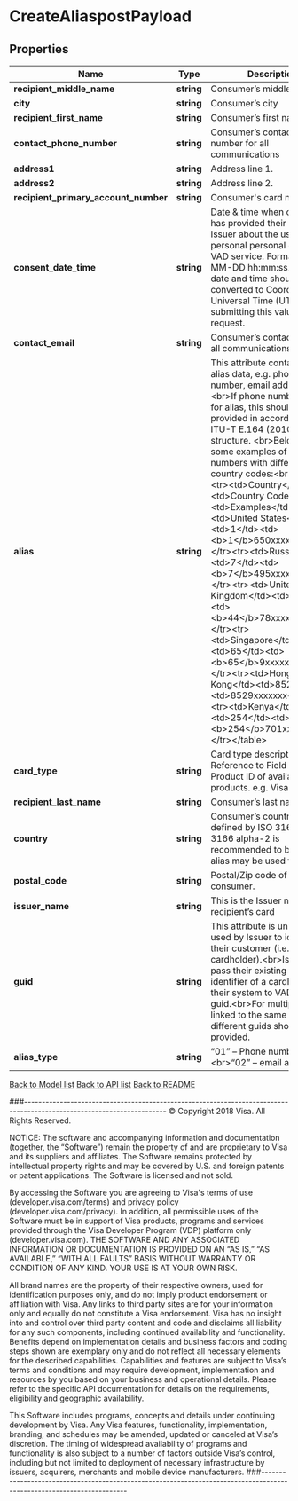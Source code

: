 # CreateAliaspostPayload

## Properties
Name | Type | Description | Notes
------------ | ------------- | ------------- | -------------
**recipient_middle_name** | **string** | Consumer’s middle name. | [optional] 
**city** | **string** | Consumer’s city | [optional] 
**recipient_first_name** | **string** | Consumer’s first name. | 
**contact_phone_number** | **string** | Consumer’s contact phone number for all communications | [optional] 
**address1** | **string** | Address line 1. | [optional] 
**address2** | **string** | Address line 2. | [optional] 
**recipient_primary_account_number** | **string** | Consumer&#39;s card number. | 
**consent_date_time** | **string** | Date &amp; time when consumer has provided their consent to Issuer about the use of their personal personal data for VAD service. Format: YYYY-MM-DD hh:mm:ss.  Local date and time should be converted to Coordinated Universal Time (UTC) before submitting this value in API request. | 
**contact_email** | **string** | Consumer’s contact email for all communications | [optional] 
**alias** | **string** | This attribute contains the alias data, e.g. phone number, email address, etc.&lt;br&gt;If phone number is used for alias, this should be provided in accordance with ITU-T E.164 (2010) number structure. &lt;br&gt;Below are some examples of phone numbers with different country codes:&lt;br&gt;&lt;table&gt;&lt;tr&gt;&lt;td&gt;Country&lt;/td&gt;&lt;td&gt;Country Code&lt;/td&gt;&lt;td&gt;Examples&lt;/td&gt;&lt;tr&gt;&lt;td&gt;United States&lt;/td&gt;&lt;td&gt;1&lt;/td&gt;&lt;td&gt;&lt;b&gt;1&lt;/b&gt;650xxxxxxx&lt;/td&gt;&lt;/tr&gt;&lt;tr&gt;&lt;td&gt;Russia&lt;/td&gt;&lt;td&gt;7&lt;/td&gt;&lt;td&gt;&lt;b&gt;7&lt;/b&gt;495xxxxxxx&lt;/td&gt;&lt;/tr&gt;&lt;tr&gt;&lt;td&gt;United Kingdom&lt;/td&gt;&lt;td&gt;44&lt;/td&gt;&lt;td&gt;&lt;b&gt;44&lt;/b&gt;78xxxxxxxx&lt;/td&gt;&lt;/tr&gt;&lt;tr&gt;&lt;td&gt;Singapore&lt;/td&gt;&lt;td&gt;65&lt;/td&gt;&lt;td&gt;&lt;b&gt;65&lt;/b&gt;9xxxxxxx&lt;/td&gt;&lt;/tr&gt;&lt;tr&gt;&lt;td&gt;Hong Kong&lt;/td&gt;&lt;td&gt;852&lt;/td&gt;&lt;td&gt;8529xxxxxxx&lt;/td&gt;&lt;/tr&gt;&lt;tr&gt;&lt;td&gt;Kenya&lt;/td&gt;&lt;td&gt;254&lt;/td&gt;&lt;td&gt;&lt;b&gt;254&lt;/b&gt;701xxxxxx&lt;/td&gt;&lt;/tr&gt;&lt;/table&gt; | 
**card_type** | **string** | Card type description. Reference to Field 62.23—Product ID of available card products. e.g. Visa Platinum | 
**recipient_last_name** | **string** | Consumer’s last name. | 
**country** | **string** | Consumer’s country code as defined by ISO 3166, ISO 3166 alpha-2 is recommended to be used if alias may be used for QR. | 
**postal_code** | **string** | Postal/Zip code of the consumer. | [optional] 
**issuer_name** | **string** | This is the Issuer name of recipient’s card | 
**guid** | **string** | This attribute is uniquely used by Issuer to identify their customer (i.e. consumer cardholder).&lt;br&gt;Issuer may pass their existing unique identifier of a cardholder of their system to VAD as a guid.&lt;br&gt;For multiple aliases linked to the same PAN, different guids should be provided. | 
**alias_type** | **string** | “01” – Phone number &lt;br&gt;“02” – email address | 

[Back to Model list](../../README.md#documentation-for-models)          [Back to API list](../../README.md#documentation-for-api-endpoints)          [Back to README](../../README.md)



###----------------------------------------------------------------------------------------------------------------------
© Copyright 2018 Visa. All Rights Reserved.

NOTICE: The software and accompanying information and documentation (together, the “Software”) remain the property of
and are proprietary to Visa and its suppliers and affiliates. The Software remains protected by intellectual property
rights and may be covered by U.S. and foreign patents or patent applications. The Software is licensed and not sold.

By accessing the Software you are agreeing to Visa's terms of use (developer.visa.com/terms) and privacy policy (developer.visa.com/privacy).
In addition, all permissible uses of the Software must be in support of Visa products, programs and services provided
through the Visa Developer Program (VDP) platform only (developer.visa.com). THE SOFTWARE AND ANY ASSOCIATED
INFORMATION OR DOCUMENTATION IS PROVIDED ON AN “AS IS,” “AS AVAILABLE,” “WITH ALL FAULTS” BASIS WITHOUT WARRANTY OR
CONDITION OF ANY KIND. YOUR USE IS AT YOUR OWN RISK.

All brand names are the property of their respective owners, used for identification purposes only, and do not imply
product endorsement or affiliation with Visa. Any links to third party sites are for your information only and equally
do not constitute a Visa endorsement. Visa has no insight into and control over third party content and code and disclaims
all liability for any such components, including continued availability and functionality. Benefits depend on implementation
details and business factors and coding steps shown are exemplary only and do not reflect all necessary elements for the
described capabilities. Capabilities and features are subject to Visa’s terms and conditions and may require development,
implementation and resources by you based on your business and operational details. Please refer to the specific
API documentation for details on the requirements, eligibility and geographic availability.

This Software includes programs, concepts and details under continuing development by Visa. Any Visa features,
functionality, implementation, branding, and schedules may be amended, updated or canceled at Visa’s discretion.
The timing of widespread availability of programs and functionality is also subject to a number of factors outside Visa’s control,
including but not limited to deployment of necessary infrastructure by issuers, acquirers, merchants and mobile device manufacturers.
###----------------------------------------------------------------------------------------------------------------------
